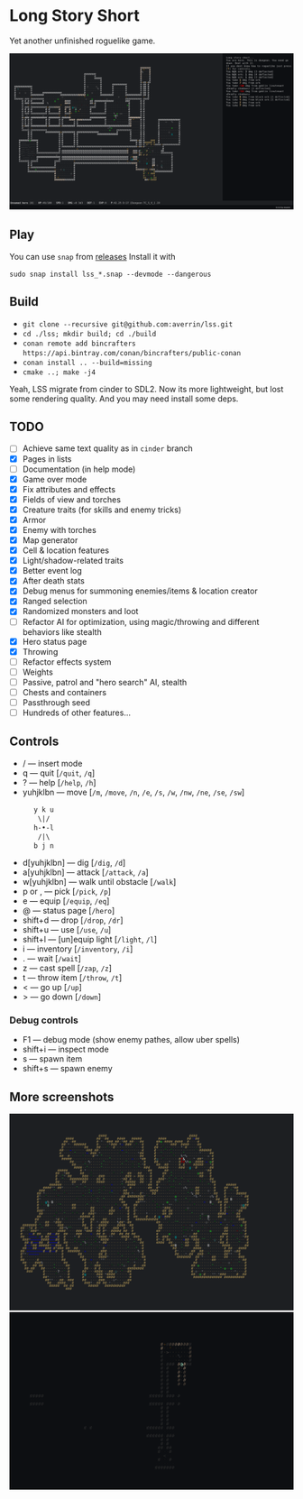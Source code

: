 # Long Story Short

Yet another unfinished roguelike game.

![screenshot](https://raw.githubusercontent.com/averrin/lss/master/screenshot.png)

## Play
You can use `snap` from [releases](https://github.com/averrin/lss/releases)
Install it with
```
sudo snap install lss_*.snap --devmode --dangerous
```

## Build
* `git clone --recursive git@github.com:averrin/lss.git`
* `cd ./lss; mkdir build; cd ./build`
* `conan remote add bincrafters https://api.bintray.com/conan/bincrafters/public-conan`
* `conan install .. --build=missing`
* `cmake ..; make -j4`

Yeah, LSS migrate from cinder to SDL2. Now its more lightweight, but lost some
rendering quality. And you may need install some deps.

## TODO
- [ ] Achieve same text quality as in `cinder` branch
- [X] Pages in lists
- [ ] Documentation (in help mode)
- [X] Game over mode
- [X] Fix attributes and effects
- [X] Fields of view and torches
- [X] Creature traits (for skills and enemy tricks)
- [X] Armor
- [X] Enemy with torches
- [X] Map generator
- [X] Cell & location features
- [X] Light/shadow-related traits
- [X] Better event log
- [X] After death stats
- [X] Debug menus for summoning enemies/items & location creator
- [X] Ranged selection
- [X] Randomized monsters and loot
- [ ] Refactor AI for optimization, using magic/throwing and different behaviors
      like stealth
- [X] Hero status page
- [X] Throwing
- [ ] Refactor effects system
- [ ] Weights
- [ ] Passive, patrol and "hero search" AI, stealth
- [ ] Chests and containers
- [ ] Passthrough seed
- [ ] Hundreds of other features...

## Controls
* / — insert mode
* q — quit [`/quit`, `/q`]
* ? — help [`/help`, `/h`]
* yuhjklbn — move [`/m`, `/move`, `/n`, `/e`, `/s`, `/w`, `/nw`, `/ne`, `/se`, `/sw`]
```
      y k u
       \|/ 
      h-•-l
       /|\ 
      b j n
```
* d[yuhjklbn] — dig [`/dig`, `/d`]
* a[yuhjklbn] — attack [`/attack`, `/a`]
* w[yuhjklbn] — walk until obstacle [`/walk`]
* p or , — pick [`/pick`, `/p`]
* e — equip [`/equip`, `/eq`]
* @ — status page [`/hero`]
* shift+d — drop [`/drop`, `/dr`]
* shift+u — use [`/use`, `/u`]
* shift+l — [un]equip light [`/light`, `/l`]
* i — inventory [`/inventory`, `/i`]
* . — wait [`/wait`]
* z — cast spell [`/zap`, `/z`]
* t — throw item [`/throw`, `/t`]
* &lt; — go up [`/up`]
* &gt; — go down [`/down`]

### Debug controls
* F1 — debug mode (show enemy pathes, allow uber spells)
* shift+i — inspect mode
* s — spawn item
* shift+s — spawn enemy

## More screenshots
![screenshot_cavern](https://raw.githubusercontent.com/averrin/lss/master/screenshot_cavern.png)
![screenshot_torches](https://raw.githubusercontent.com/averrin/lss/master/screenshot_torches.png)

